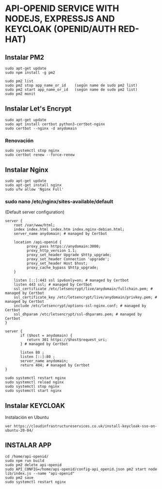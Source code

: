 # API-OPENID  SERVICE WITH NODEJS, EXPRESSJS AND KEYCLOAK (OPENID/AUTH RED-HAT) 

## Instalar PM2

```
sudo apt-get update
sudo npm install -g pm2
```

```
sudo pm2 list
sudo pm2 stop app_name_or_id    (según name de sudo pm2 list)
sudo pm2 start app_name_or_id   (según name de sudo pm2 list)
sudo pm2 monit
```

## Instalar Let's Encrypt

```
sudo apt-get update
sudo apt install certbot python3-certbot-nginx
sudo certbot --nginx -d anydomain
```

### Renovación

```
sudo systemctl stop nginx
sudo certbot renew --force-renew
```

## Instalar Nginx

```
sudo apt-get update
sudo apt-get install nginx
sudo ufw allow 'Nginx Full'
```

### sudo nano /etc/nginx/sites-available/default
(Default server configuration)

```
server {
	root /var/www/html;
	index index.html index.htm index.nginx-debian.html;
	server_name anydomain; # managed by Certbot
	
	location /api-openid {
	      proxy_pass https://anydomain:3000;
	      proxy_http_version 1.1;
	      proxy_set_header Upgrade $http_upgrade;
	      proxy_set_header Connection 'upgrade';
	      proxy_set_header Host $host;
	      proxy_cache_bypass $http_upgrade;
	}
	
	listen [::]:443 ssl ipv6only=on; # managed by Certbot
	listen 443 ssl; # managed by Certbot
	ssl_certificate /etc/letsencrypt/live/anydomain/fullchain.pem; # managed by Certbot
	ssl_certificate_key /etc/letsencrypt/live/anydomain/privkey.pem; # managed by Certbot
	include /etc/letsencrypt/options-ssl-nginx.conf; # managed by Certbot
	ssl_dhparam /etc/letsencrypt/ssl-dhparams.pem; # managed by Certbot
}
```

```
server {
       if ($host = anydomain) {
          return 301 https://$host$request_uri;
       } # managed by Certbot

       listen 80 ;
       listen [::]:80 ;
       server_name anydomain;
       return 404; # managed by Certbot
}
```

```
sudo systemctl restart nginx
sudo systemctl reload nginx
sudo systemctl stop nginx
sudo systemctl start nginx
```

## Instalar KEYCLOAK
Instalación en Ubuntu

```
ver https://cloudinfrastructureservices.co.uk/install-keycloak-sso-on-ubuntu-20-04/
```

## INSTALAR APP

```
cd /home/api-openid/
sudo npm run build
sudo pm2 delete api-openid
sudo API_CONFIG=/home/api-openid/config-api_openid.json pm2 start node lib/index.js --name "api-openid"
sudo pm2 save
sudo systemctl restart nginx
```

